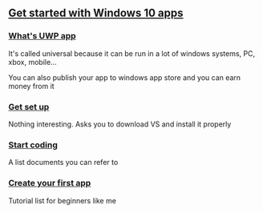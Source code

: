## [Get started with Windows 10 apps](https://docs.microsoft.com/en-us/windows/uwp/get-started/)

### [What's UWP app](https://docs.microsoft.com/en-us/windows/uwp/get-started/universal-application-platform-guide)

It's called universal because it can be run in a lot of windows systems, PC, xbox, mobile...

You can also publish your app to windows app store and you can earn money from it

### [Get set up](https://docs.microsoft.com/en-us/windows/uwp/get-started/get-set-up)

Nothing interesting. Asks you to download VS and install it properly

### [Start coding](https://docs.microsoft.com/en-us/windows/uwp/get-started/create-uwp-apps)

A list documents you can refer to

### [Create your first app](https://docs.microsoft.com/en-us/windows/uwp/get-started/your-first-app)

Tutorial list for beginners like me

